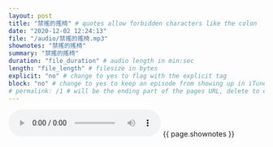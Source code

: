 ```yaml
---
layout: post
title: "禁搖的搖椅" # quotes allow forbidden characters like the colon
date: "2020-12-02 12:24:13"
file: "/audio/禁搖的搖椅.mp3"
shownotes: "禁搖的搖椅"
summary: "禁搖的搖椅"
duration: "file_duration" # audio length in min:sec
length: "file_length" # filesize in bytes
explicit: "no" # change to yes to flag with the explicit tag
block: "no" # change to yes to keep an episode from showing up in iTunes
# permalink: /1 # will be the ending part of the pages URL, delete to default to the title
---
```


<audio controls>
<source src="{{site.url}}{{site.baseurl}}{{ page.file }}" type="audio/x-mp3">
Your browser does not support the audio element.
</audio>
{{ page.shownotes }}

